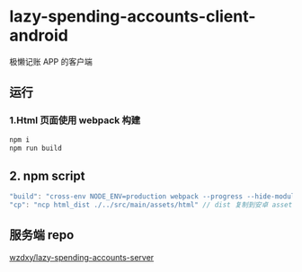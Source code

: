 # lazy-spending-accounts-client-android
极懒记账 APP 的客户端

## 运行
### 1.Html 页面使用 webpack 构建
```bash
npm i 
npm run build
```
## 2. npm script
```js
"build": "cross-env NODE_ENV=production webpack --progress --hide-modules && npm run cp", // 打包并复制
"cp": "ncp html_dist ./../src/main/assets/html" // dist 复制到安卓 assets 路径
```

## 服务端 repo
[wzdxy/lazy-spending-accounts-server](https://github.com/wzdxy/lazy-spending-accounts-server)
